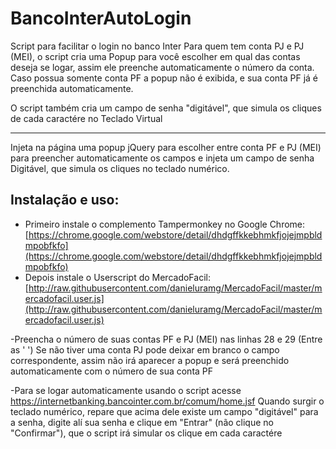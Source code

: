 # BancoInterAutoLogin
Script para facilitar o login no banco Inter
Para quem tem conta PJ e PJ (MEI), o script cria uma Popup para você escolher em qual das contas deseja se logar, 
assim ele preenche automaticamente o número da conta.
Caso possua somente conta PF a popup não é exibida, e sua conta PF já é preenchida automaticamente.

O script também cria um campo de senha "digitável", que simula os cliques de cada caractére no Teclado Virtual
_____________________________________________________________________________________________________________________


Injeta na página uma popup jQuery para escolher entre conta PF e PJ (MEI) para preencher automaticamente os campos
e injeta um campo de senha Digitável, que simula os cliques no teclado numérico.


## Instalação e uso:
- Primeiro instale o complemento Tampermonkey no Google Chrome: [https://chrome.google.com/webstore/detail/dhdgffkkebhmkfjojejmpbldmpobfkfo](https://chrome.google.com/webstore/detail/dhdgffkkebhmkfjojejmpbldmpobfkfo)
- Depois instale o Userscript do MercadoFacil: [http://raw.githubusercontent.com/danieluramg/MercadoFacil/master/mercadofacil.user.js](http://raw.githubusercontent.com/danieluramg/MercadoFacil/master/mercadofacil.user.js)

-Preencha o número de suas contas PF e PJ (MEI) nas linhas 28 e 29 (Entre as ' ')
Se não tiver uma conta PJ pode deixar em branco o campo correspondente, assim não irá aparecer a popup e será
preenchido automaticamente com o número de sua conta PF

-Para se logar automaticamente usando o script acesse https://internetbanking.bancointer.com.br/comum/home.jsf
Quando surgir o teclado numérico, repare que acima dele existe um campo "digitável" para a senha, digite alí sua senha e
clique em "Entrar" (não clique no "Confirmar"), que o script irá simular os clique em cada caractére
